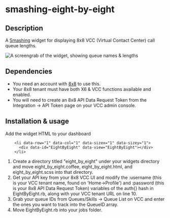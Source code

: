 # smashing-eight-by-eight

## Description

A [Smashing](https://smashing.github.io) widget for displaying 8x8 VCC (Virtual Contact Center) call queue lengths.

![A screengrab of the widget, showing queue names & lengths](https://i.imgur.com/YVGfEA6.png)

## Dependencies

- You need an account with [8x8](http://www.8x8.com) to use this.
- Your 8x8 tenant must have both X6 & VCC functions available and enabled.
- You will need to create an 8x8 API Data Request Token from the Integration -> API Token page on your VCC admin console. 

## Installation & usage

Add the widget HTML to your dashboard
```
    <li data-row="1" data-col="1" data-sizex="1" data-sizey="1">
      <div data-id="EightByEight" data-view="EightByEight"></div>
    </li>
```
1. Create a directory titled "eight_by_eight" under your widgets directory and move eight_by_eight.coffee, eight_by_eight.html, and eight_by_eight.scss into that directory.
2. Get your API key from your 8x8 VCC UI and modify the :username (this is your VCC tenant name, found on 'Home->Profile') and :password (this is your 8x8 API Data Request Token) variables of the auth{} hash in EightByEight.rb, along with your VCC tenant URL on line 10.
3. Grab your queue IDs from Queues/Skills -> Queue List on VCC and enter the ones you want to track into the QueueID array.
4. Move EightByEight.rb into your jobs folder.
